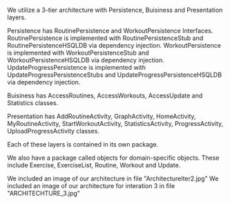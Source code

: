 We utilize a 3-tier architecture with Persistence, Buisiness and Presentation layers.

Persistence has RoutinePersistence and WorkoutPersistence Interfaces. 
RoutinePersistence is implemented with RoutinePersistenceStub and RoutinePersistenceHSQLDB via dependency injection.
WorkoutPersistence is implemented with WorkoutPersistenceStub and WorkoutPersistenceHSQLDB via dependency injection. 
UpdateProgressPersistence is implemented with UpdateProgressPersistenceStubs and UpdateProgressPersistenceHSQLDB via dependency injection.

Buisiness has AccessRoutines, AccessWorkouts, AccessUpdate and Statistics classes.

Presentation has AddRoutineActivity, GraphActivity, HomeActivity, MyRoutineActivity, StartWorkoutActivity, StatisticsActivity, ProgressActivity, UploadProgressActivity classes.

Each of these layers is contained in its own package.

We also have a package called objects for domain-specific objects. These include Exercise, ExerciseList, Routine, Workout and Update.

We included an image of our architecture in file "ArchitectureIter2.jpg"
We included an image of our architecture for interation 3 in file "ARCHITECHTURE_3.jpg"
